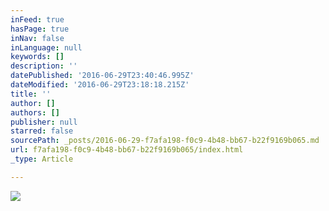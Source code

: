 ```yaml
---
inFeed: true
hasPage: true
inNav: false
inLanguage: null
keywords: []
description: ''
datePublished: '2016-06-29T23:40:46.995Z'
dateModified: '2016-06-29T23:18:18.215Z'
title: ''
author: []
authors: []
publisher: null
starred: false
sourcePath: _posts/2016-06-29-f7afa198-f0c9-4b48-bb67-b22f9169b065.md
url: f7afa198-f0c9-4b48-bb67-b22f9169b065/index.html
_type: Article

---
```

![](https://the-grid-user-content.s3-us-west-2.amazonaws.com/dddd099a-d9cb-4c4d-aadc-746dc3f07fad.jpg)